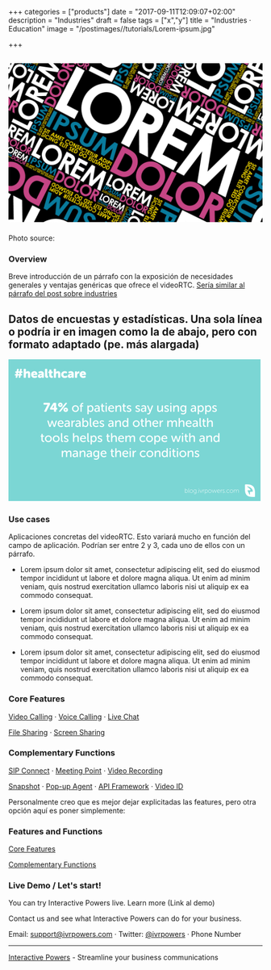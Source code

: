 +++
categories = ["products"]
date = "2017-09-11T12:09:07+02:00"
description = "Industries"
draft = false
tags = ["x","y"]
title = "Industries · Education"
image = "/postimages//tutorials/Lorem-ipsum.jpg"

+++

![Lorem ipsum](/postimages//tutorials/Lorem-ipsum.jpg)
-----------
Photo source:
	
### Overview

Breve introducción de un párrafo con la exposición de necesidades generales y ventajas genéricas que ofrece el videoRTC. [Sería similar al párrafo del post sobre industries](http://blog.ivrpowers.com/post/products/video-rtc-industries/)

## Datos de encuestas y estadísticas. Una sola línea o podría ir en imagen como la de abajo, pero con formato adaptado (pe. más alargada)

![Data on education](/postimages/products/template-industries-dato.png)


### Use cases

Aplicaciones concretas del videoRTC. Esto variará mucho en función del campo de aplicación. Podrían ser entre 2 y 3, cada uno de ellos con un párrafo.

* Lorem ipsum dolor sit amet, consectetur adipiscing elit, sed do eiusmod tempor incididunt ut labore et dolore magna aliqua. Ut enim ad minim veniam, quis nostrud exercitation ullamco laboris nisi ut aliquip ex ea commodo consequat. 

* Lorem ipsum dolor sit amet, consectetur adipiscing elit, sed do eiusmod tempor incididunt ut labore et dolore magna aliqua. Ut enim ad minim veniam, quis nostrud exercitation ullamco laboris nisi ut aliquip ex ea commodo consequat. 

* Lorem ipsum dolor sit amet, consectetur adipiscing elit, sed do eiusmod tempor incididunt ut labore et dolore magna aliqua. Ut enim ad minim veniam, quis nostrud exercitation ullamco laboris nisi ut aliquip ex ea commodo consequat.


### Core Features

[Video Calling](http://blog.ivrpowers.com/post/products/video-rtc-video-calling/) · [Voice Calling](http://blog.ivrpowers.com/post/products/video-rtc-voice-calling/) · [Live Chat](http://blog.ivrpowers.com/post/products/video-rtc-live-chat/)

[File Sharing](http://blog.ivrpowers.com/post/products/video-rtc-file-sharing/) · 
[Screen Sharing](http://blog.ivrpowers.com/post/products/video-rtc-screen-sharing/)
	
	
### Complementary Functions

[SIP Connect](http://blog.ivrpowers.com/post/products/video-rtc-sip-connect/) ·  [Meeting Point](http://blog.ivrpowers.com/post/products/video-rtc-meeting-point/) · [Video Recording](http://blog.ivrpowers.com/post/products/video-rtc-video-recording/)

[Snapshot](http://blog.ivrpowers.com/post/products/video-rtc-snapshot/) · [Pop-up Agent](http://blog.ivrpowers.com/post/products/video-rtc-pop-up-agent/) · [API Framework](http://blog.ivrpowers.com/post/products/video-rtc-api-framework/) · [Video ID](http://blog.ivrpowers.com/post/products/video-rtc-video-id/)

Personalmente creo que es mejor dejar explicitadas las features, pero otra opción aquí es poner simplemente:

### Features and Functions

[Core Features](http://blog.ivrpowers.com/post/products/video-rtc-core-features/)

[Complementary Functions](http://blog.ivrpowers.com/post/products/video-rtc-complementary-functions/)
	

### Live Demo / Let's start!

You can try Interactive Powers live. Learn more (Link al demo)

Contact us and see what Interactive Powers can do for your business.

Email: [support@ivrpowers.com](mailto:support@ivrpowers.com) · Twitter: [@ivrpowers](https://twitter.com/ivrpowers) · Phone Number


---
[Interactive Powers](http://www.ivrpowers.com/) - Streamline your business communications





